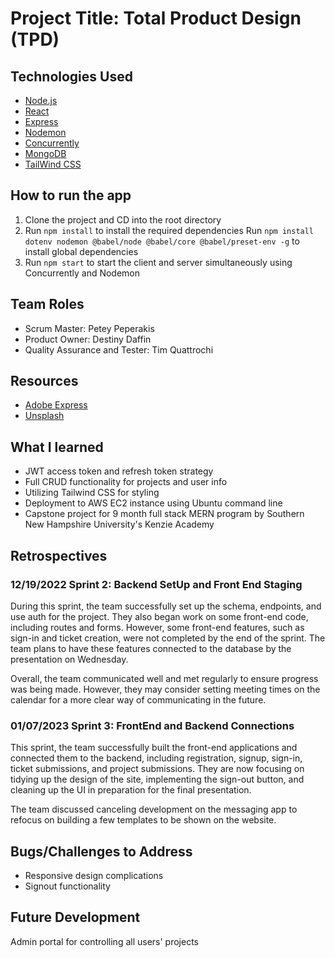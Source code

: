 # Project Title: Total Product Design (TPD)

## Technologies Used

- [Node.js](https://nodejs.org/en/)
- [React](https://reactjs.org/)
- [Express](https://expressjs.com/)
- [Nodemon](https://nodemon.io/)
- [Concurrently](https://www.npmjs.com/package/concurrently)
- [MongoDB](https://www.mongodb.com/)
- [TailWind CSS](https://www.tailwindcss.com/)

## How to run the app

1. Clone the project and CD into the root directory
2. Run `npm install` to install the required dependencies
   Run `npm install dotenv nodemon @babel/node @babel/core @babel/preset-env -g` to install global dependencies
3. Run `npm start` to start the client and server simultaneously using Concurrently and Nodemon

## Team Roles

- Scrum Master: Petey Peperakis
- Product Owner: Destiny Daffin
- Quality Assurance and Tester: Tim Quattrochi

## Resources

- [Adobe Express](https://express.adobe.com/express-apps/logo-maker/preview)
- [Unsplash](https://unsplash.com/)

## What I learned

- JWT access token and refresh token strategy
- Full CRUD functionality for projects and user info
- Utilizing Tailwind CSS for styling
- Deployment to AWS EC2 instance using Ubuntu command line
- Capstone project for 9 month full stack MERN program by Southern New Hampshire University's Kenzie Academy

## Retrospectives

### 12/19/2022 Sprint 2: Backend SetUp and Front End Staging

During this sprint, the team successfully set up the schema, endpoints, and use auth for the project. They also began work on some front-end code, including routes and forms. However, some front-end features, such as sign-in and ticket creation, were not completed by the end of the sprint. The team plans to have these features connected to the database by the presentation on Wednesday.

Overall, the team communicated well and met regularly to ensure progress was being made. However, they may consider setting meeting times on the calendar for a more clear way of communicating in the future.

### 01/07/2023 Sprint 3: FrontEnd and Backend Connections

This sprint, the team successfully built the front-end applications and connected them to the backend, including registration, signup, sign-in, ticket submissions, and project submissions. They are now focusing on tidying up the design of the site, implementing the sign-out button, and cleaning up the UI in preparation for the final presentation.

The team discussed canceling development on the messaging app to refocus on building a few templates to be shown on the website.

## Bugs/Challenges to Address

- Responsive design complications
- Signout functionality

## Future Development

Admin portal for controlling all users' projects
